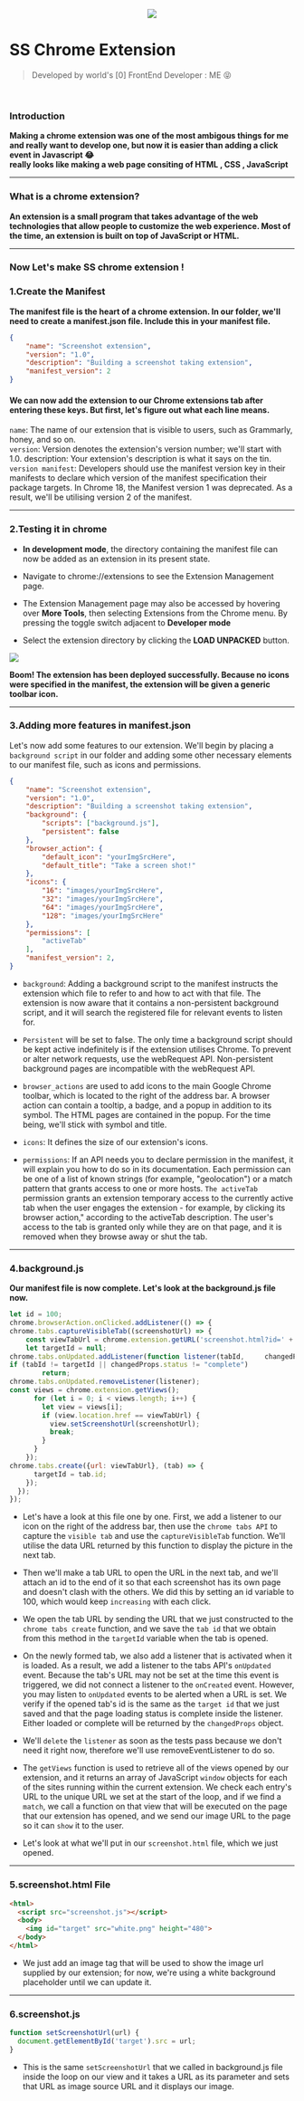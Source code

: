 <p align='center'>
  <img src='Repo Assets/img2.png'>
</p>


# SS Chrome Extension
> Developed by world's [0] FrontEnd Developer : ME 😝

<br/>

###  Introduction
**Making a chrome extension was one of the most ambigous things for me and really want to develop one, but now it is easier than adding a click event in Javascript 😂**
<br>
**really looks like making a web page consiting of HTML , CSS , JavaScript**

<hr>


### What is a chrome extension?
**An extension is a small program that takes advantage of the web technologies that allow people to customize the web experience. Most of the time, an extension is built on top of JavaScript or HTML.**

<hr>

### Now Let's make SS chrome extension !

### 1.Create the Manifest
**The manifest file is the heart of a chrome extension. In our folder, we'll need to create a manifest.json file. Include this in your manifest file.**
```json
{
    "name": "Screenshot extension",
    "version": "1.0",
    "description": "Building a screenshot taking extension",
    "manifest_version": 2
}
```
#### We can now add the extension to our Chrome extensions tab after entering these keys. But first, let's figure out what each line means.

`name`: The name of our extension that is visible to users, such as Grammarly, honey, and so on. <br>
`version`: Version denotes the extension's version number; we'll start with 1.0. description: Your extension's description is what it says on the tin.<br>
`version manifest`: Developers should use the manifest version key in their manifests to declare which version of the manifest specification their package targets. In Chrome 18, the Manifest version 1 was deprecated. As a result, we'll be utilising version 2 of the manifest.

<hr>

### 2.Testing it in chrome
- **In development mode**, the directory containing the manifest file can now be added as an extension in its present state.
- Navigate to chrome://extensions to see the Extension Management page.

- The Extension Management page may also be accessed by hovering over **More Tools**, then selecting Extensions from the Chrome menu.
By pressing the toggle switch adjacent to **Developer mode**

- Select the extension directory by clicking the **LOAD UNPACKED** button.

<img src='Repo Assets/ssChrome.png'>

**Boom! The extension has been deployed successfully. Because no icons were specified in the manifest, the extension will be given a generic toolbar icon.**

<hr>

### 3.Adding more features in manifest.json
Let's now add some features to our extension. We'll begin by placing a `background script` in our folder and adding some other necessary elements to our manifest file, such as icons and permissions.

```json
{
    "name": "Screenshot extension",
    "version": "1.0",
    "description": "Building a screenshot taking extension",
    "background": {
        "scripts": ["background.js"],
        "persistent": false
    },
    "browser_action": {
        "default_icon": "yourImgSrcHere",
        "default_title": "Take a screen shot!" 
    },
    "icons": {
        "16": "images/yourImgSrcHere",
        "32": "images/yourImgSrcHere",
        "64": "images/yourImgSrcHere",
        "128": "images/yourImgSrcHere"
    },
    "permissions": [
        "activeTab"
    ],
    "manifest_version": 2,
}
```
- `background`: Adding a background script to the manifest instructs the extension which file to refer to and how to act with that file. The extension is now aware that it contains a non-persistent background script, and it will search the registered file for relevant events to listen for.

- `Persistent` will be set to false. The only time a background script should be kept active indefinitely is if the extension utilises Chrome. To prevent or alter network requests, use the webRequest API. Non-persistent background pages are incompatible with the webRequest API.

- `browser_actions` are used to add icons to the main Google Chrome toolbar, which is located to the right of the address bar. A browser action can contain a tooltip, a badge, and a popup in addition to its symbol. The HTML pages are contained in the popup. For the time being, we'll stick with symbol and title.

- `icons`: It defines the size of our extension's icons.

- `permissions`: If an API needs you to declare permission in the manifest, it will explain you how to do so in its documentation. Each permission can be one of a list of known strings (for example, "geolocation") or a match pattern that grants access to one or more hosts. `The activeTab` permission grants an extension temporary access to the currently active tab when the user engages the extension - for example, by clicking its browser action," according to the activeTab description. The user's access to the tab is granted only while they are on that page, and it is removed when they browse away or shut the tab.


<hr>

### 4.background.js
**Our manifest file is now complete. Let's look at the background.js file now.**

```javascript
let id = 100;
chrome.browserAction.onClicked.addListener(() => {
chrome.tabs.captureVisibleTab((screenshotUrl) => {
    const viewTabUrl = chrome.extension.getURL('screenshot.html?id=' + id++)
    let targetId = null;
chrome.tabs.onUpdated.addListener(function listener(tabId,     changedProps) {
if (tabId != targetId || changedProps.status != "complete")
        return;
chrome.tabs.onUpdated.removeListener(listener);
const views = chrome.extension.getViews();
      for (let i = 0; i < views.length; i++) {
        let view = views[i];
        if (view.location.href == viewTabUrl) {
          view.setScreenshotUrl(screenshotUrl);
          break;
        }
      }
    });
chrome.tabs.create({url: viewTabUrl}, (tab) => {
      targetId = tab.id;
    });
  });
});
```
- Let's have a look at this file one by one. First, we add a listener to our icon on the right of the address bar, then use the `chrome tabs API` to capture the `visible tab` and use the `captureVisibleTab` function. We'll utilise the data URL returned by this function to display the picture in the next tab.

- Then we'll make a tab URL to open the URL in the next tab, and we'll attach an id to the end of it so that each screenshot has its own page and doesn't clash with the others. We did this by setting an id variable to 100, which would keep `increasing` with each click.

- We open the tab URL by sending the URL that we just constructed to the `chrome tabs create` function, and we save the `tab id` that we obtain from this method in the `targetId` variable when the tab is opened.

- On the newly formed tab, we also add a listener that is activated when it is loaded. As a result, we add a listener to the tabs API's `onUpdated` event. Because the tab's URL may not be set at the time this event is triggered, we did not connect a listener to the `onCreated` event. However, you may listen to `onUpdated` events to be alerted when a URL is set. We verify if the opened tab's id is the same as the `target id` that we just saved and that the page loading status is complete inside the listener. Either loaded or complete will be returned by the `changedProps` object.

- We'll `delete` the `listener` as soon as the tests pass because we don't need it right now, therefore we'll use removeEventListener to do so.

- The `getViews` function is used to retrieve all of the views opened by our extension, and it returns an array of JavaScript `window` objects for each of the sites running within the current extension. We check each entry's URL to the unique URL we set at the start of the loop, and if we find a `match`, we call a function on that view that will be executed on the page that our extension has opened, and we send our image URL to the page so it can `show` it to the user.

- Let's look at what we'll put in our `screenshot.html` file, which we just opened.

<hr>

### 5.screenshot.html File
```Html
<html>
  <script src="screenshot.js"></script>
  <body>
    <img id="target" src="white.png" height="480">
  </body>
</html>
```

- We just add an image tag that will be used to show the image url supplied by our extension; for now, we're using a white background placeholder until we can update it.

<hr>

### 6.screenshot.js
```javascript
function setScreenshotUrl(url) {
  document.getElementById('target').src = url;
}
```
- This is the same `setScreenshotUrl` that we called in background.js file inside the loop on our view and it takes a URL as its parameter and sets that URL as image source URL and it displays our image.
